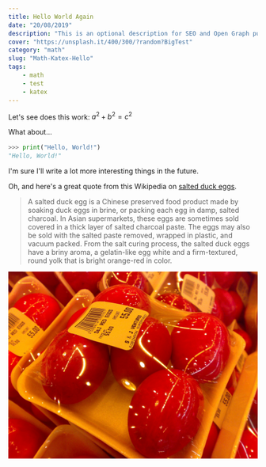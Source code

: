 ```yaml
---
title: Hello World Again
date: "20/08/2019"
description: "This is an optional description for SEO and Open Graph purposes, rather than the default generated excerpt."
cover: "https://unsplash.it/400/300/?random?BigTest"
category: "math"
slug: "Math-Katex-Hello"
tags:
    - math
    - test
    - katex
---
```


Let's see does this work: $a^2 + b^2 = c^2$

What about...

```python
>>> print("Hello, World!")
"Hello, World!"
```

I'm sure I'll write a lot more interesting things in the future.

Oh, and here's a great quote from this Wikipedia on
[salted duck eggs](http://en.wikipedia.org/wiki/Salted_duck_egg).

> A salted duck egg is a Chinese preserved food product made by soaking duck
> eggs in brine, or packing each egg in damp, salted charcoal. In Asian
> supermarkets, these eggs are sometimes sold covered in a thick layer of salted
> charcoal paste. The eggs may also be sold with the salted paste removed,
> wrapped in plastic, and vacuum packed. From the salt curing process, the
> salted duck eggs have a briny aroma, a gelatin-like egg white and a
> firm-textured, round yolk that is bright orange-red in color.

![Chinese Salty Egg](./salty_egg.jpg)

